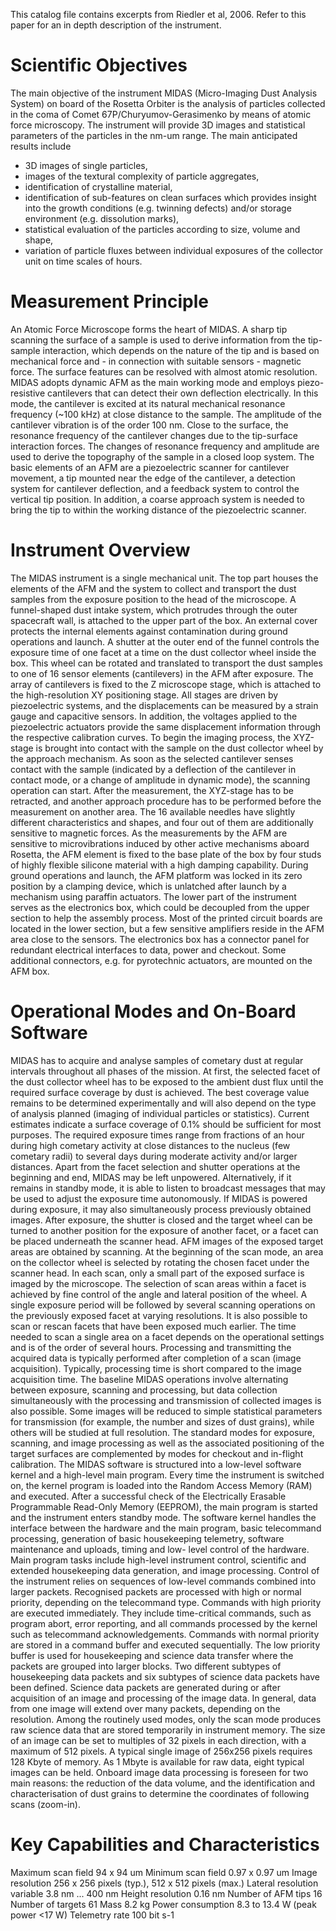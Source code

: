 
  This catalog file contains excerpts from Riedler et al, 2006.
  Refer to this paper for an in depth description of the
  instrument.
 
  Scientific Objectives
  =====================
 
  The main objective of the instrument MIDAS (Micro-Imaging
  Dust Analysis System) on board of the Rosetta Orbiter is the
  analysis of particles collected in the coma of Comet
  67P/Churyumov-Gerasimenko by means of atomic force microscopy.
  The instrument will provide 3D images and statistical
  parameters of the particles in the nm-um range. The main
  anticipated results include
  - 3D images of single particles,
  - images of the textural complexity of particle aggregates,
  - identification of crystalline material,
  - identification of sub-features on clean surfaces which
  provides insight into the growth conditions (e.g. twinning
  defects) and/or storage environment (e.g. dissolution marks),
  - statistical evaluation of the particles according to size,
  volume and shape,
  - variation of particle fluxes between individual exposures of
  the collector unit on time scales of hours.
 
  Measurement Principle
  =====================
 
  An Atomic Force Microscope forms the heart of MIDAS. A sharp
  tip scanning the surface of a sample is used to derive
  information from the tip-sample interaction, which depends on
  the nature of the tip and is based on mechanical force and -
  in connection with suitable sensors - magnetic force.
  The surface features can be resolved with almost atomic
  resolution. MIDAS adopts dynamic AFM as the main working mode
  and employs piezo-resistive cantilevers that can detect their
  own deflection electrically. In this mode, the cantilever is
  excited at its natural mechanical resonance frequency (~100
  kHz) at close distance to the sample. The amplitude of the
  cantilever vibration is of the order 100 nm. Close to the
  surface, the resonance frequency of the cantilever changes due
  to the tip-surface interaction forces. The changes of
  resonance frequency and amplitude are used to derive the
  topography of the sample in a closed loop system. The basic
  elements of an AFM are a piezoelectric scanner for cantilever
  movement, a tip mounted near the edge of the cantilever, a
  detection system for cantilever deflection, and a feedback
  system to control the vertical tip position. In addition, a
  coarse approach system is needed to bring the tip to within
  the working distance of the piezoelectric scanner.
 
  Instrument Overview
  ===================
 
  The MIDAS instrument is a single mechanical unit. The top part
  houses the elements of the AFM and the system to collect and
  transport the dust samples from the exposure position to the
  head of the microscope. A funnel-shaped dust intake system,
  which protrudes through the outer spacecraft wall, is attached
  to the upper part of the box. An external cover protects the
  internal elements against contamination during ground
  operations and launch. A shutter at the outer end of the
  funnel controls the exposure time of one facet at a time on
  the dust collector wheel inside the box. This wheel can be
  rotated and translated to transport the dust samples to one of
  16 sensor elements (cantilevers) in the AFM after exposure.
  The array of cantilevers is fixed to the Z microscope stage,
  which is attached to the high-resolution XY positioning stage.
  All stages are driven by piezoelectric systems, and the
  displacements can be measured by a strain gauge and capacitive
  sensors. In addition, the voltages applied to the
  piezoelectric actuators provide the same displacement
  information through the respective calibration curves. To
  begin the imaging process, the XYZ-stage is brought into
  contact with the sample on the dust collector wheel by the
  approach mechanism. As soon as the selected cantilever senses
  contact with the sample (indicated by a deflection of the
  cantilever in contact mode, or a change of amplitude in
  dynamic mode), the scanning operation can start. After the
  measurement, the XYZ-stage has to be retracted, and another
  approach procedure has to be performed before the measurement
  on another area. The 16 available needles have slightly
  different characteristics and shapes, and four out of them are
  additionally sensitive to magnetic forces. As the measurements
  by the AFM are sensitive to microvibrations induced by other
  active mechanisms aboard Rosetta, the AFM element is fixed to
  the base plate of the box by four studs of highly flexible
  silicone material with a high damping capability. During
  ground operations and launch, the AFM platform was locked in
  its zero position by a clamping device, which is unlatched
  after launch by a mechanism using paraffin actuators. The
  lower part of the instrument serves as the electronics box,
  which could be decoupled from the upper section to help the
  assembly process. Most of the printed circuit boards are
  located in the lower section, but a few sensitive amplifiers
  reside in the AFM area close to the sensors. The electronics
  box has a connector panel for redundant electrical interfaces
  to data, power and checkout. Some additional connectors, e.g.
  for pyrotechnic actuators, are mounted on the AFM box.
 
  Operational Modes and On-Board Software
  =======================================
 
  MIDAS has to acquire and analyse samples of cometary dust at
  regular intervals throughout all phases of the mission. At
  first, the selected facet of the dust collector wheel has to
  be exposed to the ambient dust flux until the required surface
  coverage by dust is achieved. The best coverage value remains
  to be determined experimentally and will also depend on the
  type of analysis planned (imaging of individual particles or
  statistics). Current estimates indicate a surface coverage of
  0.1% should be sufficient for most purposes. The required
  exposure times range from fractions of an hour during high
  cometary activity at close distances to the nucleus (few
  cometary radii) to several days during moderate activity
  and/or larger distances. Apart from the facet selection and
  shutter operations at the beginning and end, MIDAS may be left
  unpowered. Alternatively, if it remains in standby mode, it is
  able to listen to broadcast messages that may be used to
  adjust the exposure time autonomously. If MIDAS is powered
  during exposure, it may also simultaneously process previously
  obtained images. After exposure, the shutter is closed and the
  target wheel can be turned to another position for the
  exposure of another facet, or a facet can be placed underneath
  the scanner head. AFM images of the exposed target areas are
  obtained by scanning. At the beginning of the scan mode, an
  area on the collector wheel is selected by rotating the chosen
  facet under the scanner head. In each scan, only a small part
  of the exposed surface is imaged by the microscope. The
  selection of scan areas within a facet is achieved by fine
  control of the angle and lateral position of the wheel. A
  single exposure period will be followed by several scanning
  operations on the previously exposed facet at varying
  resolutions. It is also possible to scan or rescan facets that
  have been exposed much earlier. The time needed to scan a
  single area on a facet depends on the operational settings and
  is of the order of several hours. Processing and transmitting
  the acquired data is typically performed after completion of a
  scan (image acquisition). Typically, processing time is short
  compared to the image acquisition time. The baseline MIDAS
  operations involve alternating between exposure, scanning and
  processing, but data collection simultaneously with the
  processing and transmission of collected images is also
  possible. Some images will be reduced to simple statistical
  parameters for transmission (for example, the number and sizes
  of dust grains), while others will be studied at full
  resolution. The standard modes for exposure, scanning, and
  image processing as well as the associated positioning of the
  target surfaces are complemented by modes for checkout and
  in-flight calibration.
  The MIDAS software is structured into a low-level software
  kernel and a high-level main program. Every time the
  instrument is switched on, the kernel program is loaded into
  the Random Access Memory (RAM) and executed. After a
  successful check of the Electrically Erasable Programmable
  Read-Only Memory (EEPROM), the main program is started and the
  instrument enters standby mode. The software kernel handles
  the interface between the hardware and the main program, basic
  telecommand processing, generation of basic housekeeping
  telemetry, software maintenance and uploads, timing and low-
  level control of the hardware. Main program tasks include
  high-level instrument control, scientific and extended
  housekeeping data generation, and image processing. Control of
  the instrument relies on sequences of low-level commands
  combined into larger packets. Recognised packets are processed
  with high or normal priority, depending on the telecommand
  type. Commands with high priority are executed immediately.
  They include time-critical commands, such as program abort,
  error reporting, and all commands processed by the kernel such
  as telecommand acknowledgements. Commands with normal priority
  are stored in a command buffer and executed sequentially. The
  low priority buffer is used for housekeeping and science data
  transfer where the packets are grouped into larger blocks. Two
  different subtypes of housekeeping data packets and six
  subtypes of science data packets have been defined. Science
  data packets are generated during or after acquisition of an
  image and processing of the image data. In general, data from
  one image will extend over many packets, depending on the
  resolution. Among the routinely used modes, only the scan mode
  produces raw science data that are stored temporarily in
  instrument memory. The size of an image can be set to
  multiples of 32 pixels in each direction, with a maximum of
  512 pixels. A typical single image of 256x256 pixels requires
  128 Kbyte of memory. As 1 Mbyte is available for raw data,
  eight typical images can be held. Onboard image data
  processing is foreseen for two main reasons: the reduction of
  the data volume, and the identification and characterisation
  of dust grains to determine the coordinates of following scans
  (zoom-in).
 
  Key Capabilities and Characteristics
  ====================================
  Maximum scan field    94 x 94 um
  Minimum scan field    0.97 x 0.97 um
  Image resolution      256 x 256 pixels (typ.),
                        512 x 512 pixels (max.)
  Lateral resolution    variable 3.8 nm ... 400 nm
  Height resolution     0.16 nm
  Number of AFM tips    16
  Number of targets     61
  Mass                  8.2 kg
  Power consumption     8.3 to 13.4 W  (peak power <17 W)
  Telemetry rate        100 bit s-1

        